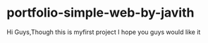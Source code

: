 # portfolio-simple-web-by-javith
 Hi Guys,Though this is myfirst project I hope you guys would like it
